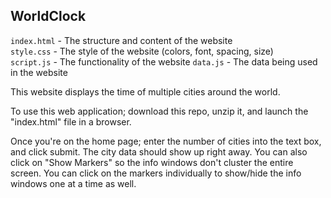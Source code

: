 WorldClock
-------------------------------------

`index.html` - The structure and content of the website  
`style.css` - The style of the website (colors, font, spacing, size)  
`script.js` - The functionality of the website
`data.js` - The data being used in the website

This website displays the time of multiple cities around the world.

To use this web application; download this repo, unzip it, and launch the "index.html" file in a browser.

Once you're on the home page; enter the number of cities into the text box, and click submit. The city data should show up right away. You can also click on "Show Markers" so the info windows don't cluster the entire screen. You can click on the markers individually to show/hide the info windows one at a time as well.
